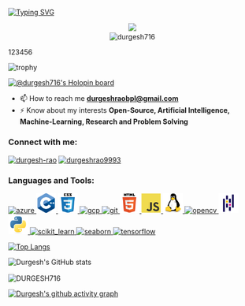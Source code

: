 [![Typing SVG](https://readme-typing-svg.herokuapp.com?font=Fira+Code&size=30&pause=1000&center=true&vCenter=true&multiline=true&width=750&height=150&lines=Hello+%F0%9F%91%8B%2C+I'm+Durgesh+Rao;Ranked+Under+Top+1%25+Kagglers+%E2%9C%A8;Passionate+%F0%9F%A4%96+Machine+Learning+Engineer)](https://git.io/typing-svg)

<p align="center"><a href="https://www.kaggle.com/durgeshrao9993"><img height="30" src="https://img.shields.io/badge/Kaggle-profile-%230e75b6"></a>
 <br>
 <img  height="30" src="https://komarev.com/ghpvc/?username=DURGESH716&label=Profile%20views&color=0e75b6&logo=appveyor" alt="durgesh716" /> 
 </p>

<!-- <p align="right"> <img src="https://cdn.dribbble.com/users/2646423/screenshots/5507196/computer.gif" width = "300px" height="300px"> </p> -->123456

![trophy](https://github-profile-trophy.vercel.app/?username=durgesh716&theme=onestar&row=1&column=8)<!--jjfjf-->

<!-- ![competition](https://road-to-kaggle-grandmaster.vercel.app/api/badges/durgeshrao9993/competition)
![dataset](https://road-to-kaggle-grandmaster.vercel.app/api/badges/durgeshrao9993/dataset)
![notebook](https://road-to-kaggle-grandmaster.vercel.app/api/badges/durgeshrao9993/notebook)
![discussion](https://road-to-kaggle-grandmaster.vercel.app/api/badges/durgeshrao9993/discussion)  -->

<!-- <p align="right"> <img src="https://novacene.ai/wp-content/uploads/2020/10/records-classification-automation-930x602.png" alt="durgesh716" style="width:250px;height:250px;/> </p>
 -->

[![@durgesh716's Holopin board](https://holopin.me/durgesh716)](https://holopin.io/@durgesh716)


- 📫 How to reach me **durgeshraobpl@gmail.com**
- ⚡ Know about my interests **Open-Source, Artificial Intelligence, Machine-Learning, Research and Problem Solving**



<h3 align="left">Connect with me:</h3>
<p align="left">
<a href="https://linkedin.com/in/durgesh-rao" target="blank"><img align="center" src="https://raw.githubusercontent.com/rahuldkjain/github-profile-readme-generator/master/src/images/icons/Social/linked-in-alt.svg" alt="durgesh-rao" height="30" width="40" /></a>
<a href="https://kaggle.com/durgeshrao9993" target="blank"><img align="center" src="https://raw.githubusercontent.com/rahuldkjain/github-profile-readme-generator/master/src/images/icons/Social/kaggle.svg" alt="durgeshrao9993" height="30" width="40" /></a>
</p>


<h3 align="left">Languages and Tools:</h3>
<p align="left"> <a href="https://azure.microsoft.com/en-in/" target="_blank" rel="noreferrer"> <img src="https://www.vectorlogo.zone/logos/microsoft_azure/microsoft_azure-icon.svg" alt="azure" width="40" height="40"/> </a> <a href="https://www.w3schools.com/cpp/" target="_blank" rel="noreferrer"> <img src="https://raw.githubusercontent.com/devicons/devicon/master/icons/cplusplus/cplusplus-original.svg" alt="cplusplus" width="40" height="40"/> </a> <a href="https://www.w3schools.com/css/" target="_blank" rel="noreferrer"> <img src="https://raw.githubusercontent.com/devicons/devicon/master/icons/css3/css3-original-wordmark.svg" alt="css3" width="40" height="40"/> </a> <a href="https://cloud.google.com" target="_blank" rel="noreferrer"> <img src="https://www.vectorlogo.zone/logos/google_cloud/google_cloud-icon.svg" alt="gcp" width="40" height="40"/> </a> <a href="https://git-scm.com/" target="_blank" rel="noreferrer"> <img src="https://www.vectorlogo.zone/logos/git-scm/git-scm-icon.svg" alt="git" width="40" height="40"/> </a> <a href="https://www.w3.org/html/" target="_blank" rel="noreferrer"> <img src="https://raw.githubusercontent.com/devicons/devicon/master/icons/html5/html5-original-wordmark.svg" alt="html5" width="40" height="40"/> </a> <a href="https://developer.mozilla.org/en-US/docs/Web/JavaScript" target="_blank" rel="noreferrer"> <img src="https://raw.githubusercontent.com/devicons/devicon/master/icons/javascript/javascript-original.svg" alt="javascript" width="40" height="40"/> </a>  </a> <a href="https://www.linux.org/" target="_blank" rel="noreferrer"> <img src="https://raw.githubusercontent.com/devicons/devicon/master/icons/linux/linux-original.svg" alt="linux" width="40" height="40"/> </a></a> <a href="https://opencv.org/" target="_blank" rel="noreferrer"> <img src="https://www.vectorlogo.zone/logos/opencv/opencv-icon.svg" alt="opencv" width="40" height="40"/> </a> <a href="https://pandas.pydata.org/" target="_blank" rel="noreferrer"> <img src="https://raw.githubusercontent.com/devicons/devicon/2ae2a900d2f041da66e950e4d48052658d850630/icons/pandas/pandas-original.svg" alt="pandas" width="40" height="40"/> </a> <a href="https://www.python.org" target="_blank" rel="noreferrer"> <img src="https://raw.githubusercontent.com/devicons/devicon/master/icons/python/python-original.svg" alt="python" width="40" height="40"/> </a> <a href="https://scikit-learn.org/" target="_blank" rel="noreferrer"> <img src="https://upload.wikimedia.org/wikipedia/commons/0/05/Scikit_learn_logo_small.svg" alt="scikit_learn" width="40" height="40"/> </a> <a href="https://seaborn.pydata.org/" target="_blank" rel="noreferrer"> <img src="https://seaborn.pydata.org/_images/logo-mark-lightbg.svg" alt="seaborn" width="40" height="40"/> </a> <a href="https://www.tensorflow.org" target="_blank" rel="noreferrer"> <img src="https://www.vectorlogo.zone/logos/tensorflow/tensorflow-icon.svg" alt="tensorflow" width="40" height="40"/> </a> </p>


[![Top Langs](https://github-readme-stats-two-nu-79.vercel.app/api/top-langs/?username=durgesh716&layout=compact&theme=merko)](https://github.com/durgesh716/github-readme-stats)

![Durgesh's GitHub stats](https://github-readme-stats-two-nu-79.vercel.app/api?username=durgesh716&show_icons=true&theme=merko)


<p><img align="center" src="https://github-readme-streak-stats.herokuapp.com/?user=DURGESH716&theme=merko" alt="DURGESH716" /> </p> 


 [![Durgesh's github activity graph](https://github-readme-activity-graph.cyclic.app/graph?username=durgesh716&theme=merko)](https://github.com/durgesh716/github-readme-activity-graph)
